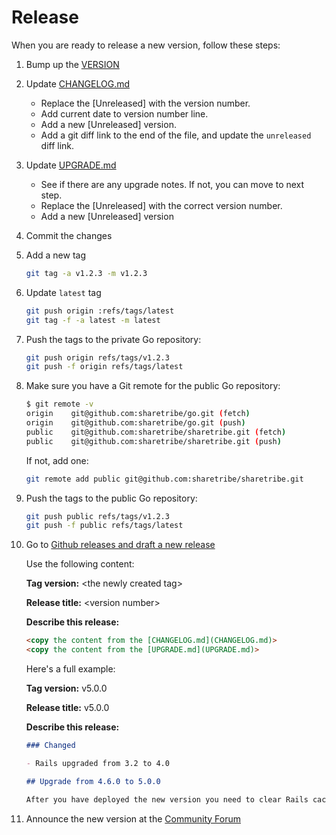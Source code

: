 # Release

When you are ready to release a new version, follow these steps:

1.  Bump up the [VERSION](VERSION)

1.  Update [CHANGELOG.md](CHANGELOG.md)

    * Replace the \[Unreleased\] with the version number.
    * Add current date to version number line.
    * Add a new \[Unreleased\] version.
    * Add a git diff link to the end of the file, and update the `unreleased` diff link.

1.  Update [UPGRADE.md](UPGRADE.md)

    * See if there are any upgrade notes. If not, you can move to next step.
    * Replace the \[Unreleased\] with the correct version number.
    * Add a new \[Unreleased\] version

1.  Commit the changes

1.  Add a new tag

    ```bash
    git tag -a v1.2.3 -m v1.2.3
    ```

1.  Update `latest` tag

    ```bash
    git push origin :refs/tags/latest
    git tag -f -a latest -m latest
    ```
	
1.  Push the tags to the private Go repository:

    ```bash
    git push origin refs/tags/v1.2.3
    git push -f origin refs/tags/latest
    ```
    
1.  Make sure you have a Git remote for the public Go repository:

    ```bash
    $ git remote -v
    origin    git@github.com:sharetribe/go.git (fetch)
    origin    git@github.com:sharetribe/go.git (push)
    public    git@github.com:sharetribe/sharetribe.git (fetch)
    public    git@github.com:sharetribe/sharetribe.git (push)
    ```
    
    If not, add one:
    
    ```bash
    git remote add public git@github.com:sharetribe/sharetribe.git
    ```

1.  Push the tags to the public Go repository:

    ```bash
    git push public refs/tags/v1.2.3
    git push -f public refs/tags/latest
    ```

1.  Go to [Github releases and draft a new release](https://github.com/sharetribe/sharetribe/releases/new)

    Use the following content:

    **Tag version:** \<the newly created tag\>

    **Release title:** \<version number\>

    **Describe this release:**

    ```markdown
    <copy the content from the [CHANGELOG.md](CHANGELOG.md)>
    <copy the content from the [UPGRADE.md](UPGRADE.md)>
    ```

    Here's a full example:

    **Tag version:** v5.0.0

    **Release title:** v5.0.0

    **Describe this release:**

    ```markdown
    ### Changed

    - Rails upgraded from 3.2 to 4.0

    ## Upgrade from 4.6.0 to 5.0.0

    After you have deployed the new version you need to clear Rails cache by running to following command in your production application Rails console:
    ```

1.  Announce the new version at the [Community Forum](https://www.sharetribe.com/community/c/announcements)
